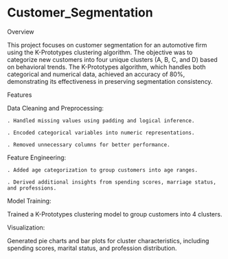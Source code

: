 # Customer_Segmentation


Overview

This project focuses on customer segmentation for an automotive firm using the K-Prototypes clustering algorithm. The objective was to categorize new customers into four unique clusters (A, B, C, and D) based on behavioral trends. The K-Prototypes algorithm, which handles both categorical and numerical data, achieved an accuracy of 80%, demonstrating its effectiveness in preserving segmentation consistency.


Features

  Data Cleaning and Preprocessing:

    . Handled missing values using padding and logical inference.
  
    . Encoded categorical variables into numeric representations.
  
    . Removed unnecessary columns for better performance.

  Feature Engineering:

    . Added age categorization to group customers into age ranges.
    
    . Derived additional insights from spending scores, marriage status, and professions.

  Model Training:

  Trained a K-Prototypes clustering model to group customers into 4 clusters.

  Visualization:

   Generated pie charts and bar plots for cluster characteristics, including spending scores, marital status, and profession distribution.
